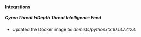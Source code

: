 #### Integrations
##### Cyren Threat InDepth Threat Intelligence Feed
- Updated the Docker image to: *demisto/python3:3.10.13.72123*.
